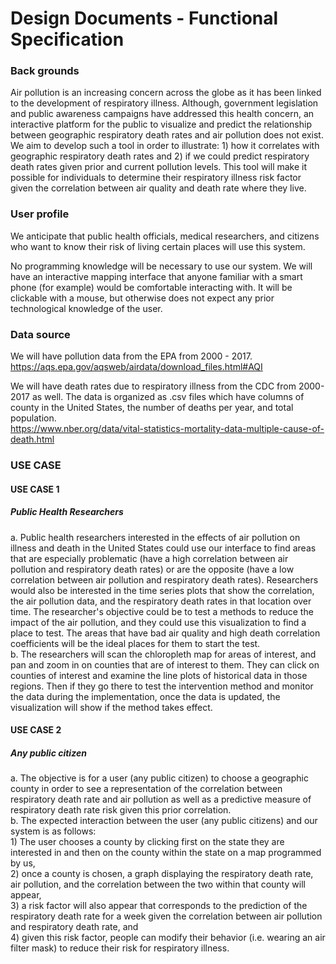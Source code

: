 # Design Documents - Functional Specification
### Back grounds

Air pollution is an increasing concern across the globe as it has been linked to the development of respiratory illness. Although, government legislation and public awareness campaigns have addressed this health concern, an interactive platform for the public to visualize and predict the relationship between geographic respiratory death rates and air pollution does not exist. We aim to develop such a tool in order to illustrate: 1) how it correlates with geographic respiratory death rates and 2) if we could predict respiratory death rates given prior and current pollution levels. This tool will make it possible for individuals to determine their respiratory illness risk factor given the correlation between air quality and death rate where they live.  

### User profile

We anticipate that public health officials, medical researchers, and  citizens who want to know their risk of living certain places will use this system.

No programming knowledge will be necessary to use our system.  We will have an interactive mapping interface that anyone familiar with a smart phone (for example) would be comfortable interacting with.  It will be clickable with a mouse, but otherwise does not expect any prior technological knowledge of the user.

### Data source

We will have pollution data from the EPA from 2000 - 2017.<br />https://aqs.epa.gov/aqsweb/airdata/download_files.html#AQI

We will have death rates due to respiratory illness from the CDC from 2000-2017 as well.  The data is organized as .csv files which have columns of county in the United States, the number of deaths per year, and total population.<br />https://www.nber.org/data/vital-statistics-mortality-data-multiple-cause-of-death.html

### USE CASE
#### __USE CASE 1__
##### Public Health Researchers<br />
  a. Public health researchers interested in the effects of air pollution on illness and death in the United States could use our interface to find areas that are especially problematic (have a high correlation between air pollution and respiratory death rates) or are the opposite (have a low correlation between air pollution and respiratory death rates). Researchers would also be interested in the time series plots that show the correlation, the air pollution data, and the respiratory death rates in that location over time. The researcher's objective could be to test a methods to reduce the impact of the air pollution, and they could use this visualization to find a place to test. The areas that have bad air quality and high death correlation coefficients will be the ideal places for them to start the test.  <br />
  b. The researchers will scan the chloropleth map for areas of interest, and pan and zoom in on counties that are of interest to them. They can click on counties of interest and examine the line plots of historical data in those regions. Then if they go there to test the intervention method and monitor the data during the implementation, once the data is updated, the visualization will show if the method takes effect.

#### __USE CASE 2__
##### Any public citizen<br />
  a. The objective is for a user (any public citizen) to choose a geographic county in order to see a representation of the correlation between respiratory death rate and air pollution as well as a predictive measure of respiratory death rate risk given this prior correlation. <br />
  b. The expected interaction between the user (any public citizens) and our system is as follows: <br />1) The user chooses a county by clicking first on the state they are interested in and then on the county within the state on a map programmed by us, <br />2) once a county is chosen, a graph displaying the respiratory death rate, air pollution, and the correlation between the two within that county will appear, <br />3) a risk factor will also appear that corresponds to the prediction of the respiratory death rate for a week given the correlation between air pollution and respiratory death rate, and <br />4) given this risk factor, people can modify their behavior (i.e. wearing an air filter mask) to reduce their risk for respiratory illness.   



